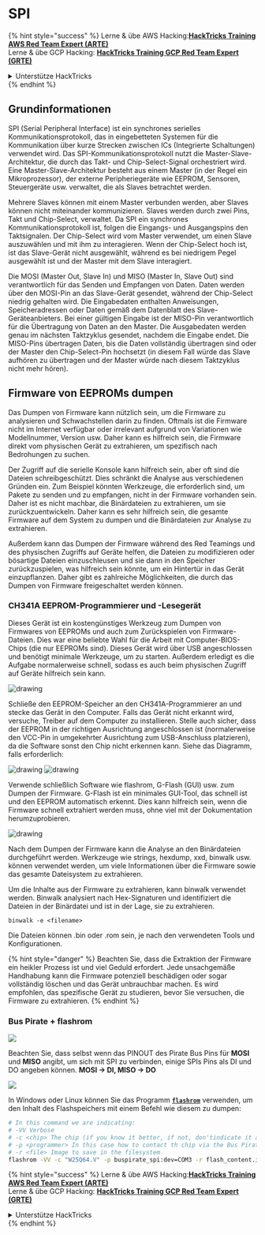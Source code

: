 # SPI

{% hint style="success" %}
Lerne & übe AWS Hacking:<img src="/.gitbook/assets/arte.png" alt="" data-size="line">[**HackTricks Training AWS Red Team Expert (ARTE)**](https://training.hacktricks.xyz/courses/arte)<img src="/.gitbook/assets/arte.png" alt="" data-size="line">\
Lerne & übe GCP Hacking: <img src="/.gitbook/assets/grte.png" alt="" data-size="line">[**HackTricks Training GCP Red Team Expert (GRTE)**<img src="/.gitbook/assets/grte.png" alt="" data-size="line">](https://training.hacktricks.xyz/courses/grte)

<details>

<summary>Unterstütze HackTricks</summary>

* Überprüfe die [**Abonnementpläne**](https://github.com/sponsors/carlospolop)!
* **Tritt der** 💬 [**Discord-Gruppe**](https://discord.gg/hRep4RUj7f) oder der [**Telegram-Gruppe**](https://t.me/peass) bei oder **folge** uns auf **Twitter** 🐦 [**@hacktricks\_live**](https://twitter.com/hacktricks\_live)**.**
* **Teile Hacking-Tricks, indem du PRs zu den** [**HackTricks**](https://github.com/carlospolop/hacktricks) und [**HackTricks Cloud**](https://github.com/carlospolop/hacktricks-cloud) GitHub-Repos einreichst.

</details>
{% endhint %}

## Grundinformationen

SPI (Serial Peripheral Interface) ist ein synchrones serielles Kommunikationsprotokoll, das in eingebetteten Systemen für die Kommunikation über kurze Strecken zwischen ICs (Integrierte Schaltungen) verwendet wird. Das SPI-Kommunikationsprotokoll nutzt die Master-Slave-Architektur, die durch das Takt- und Chip-Select-Signal orchestriert wird. Eine Master-Slave-Architektur besteht aus einem Master (in der Regel ein Mikroprozessor), der externe Peripheriegeräte wie EEPROM, Sensoren, Steuergeräte usw. verwaltet, die als Slaves betrachtet werden.

Mehrere Slaves können mit einem Master verbunden werden, aber Slaves können nicht miteinander kommunizieren. Slaves werden durch zwei Pins, Takt und Chip-Select, verwaltet. Da SPI ein synchrones Kommunikationsprotokoll ist, folgen die Eingangs- und Ausgangspins den Taktsignalen. Der Chip-Select wird vom Master verwendet, um einen Slave auszuwählen und mit ihm zu interagieren. Wenn der Chip-Select hoch ist, ist das Slave-Gerät nicht ausgewählt, während es bei niedrigem Pegel ausgewählt ist und der Master mit dem Slave interagiert.

Die MOSI (Master Out, Slave In) und MISO (Master In, Slave Out) sind verantwortlich für das Senden und Empfangen von Daten. Daten werden über den MOSI-Pin an das Slave-Gerät gesendet, während der Chip-Select niedrig gehalten wird. Die Eingabedaten enthalten Anweisungen, Speicheradressen oder Daten gemäß dem Datenblatt des Slave-Geräteanbieters. Bei einer gültigen Eingabe ist der MISO-Pin verantwortlich für die Übertragung von Daten an den Master. Die Ausgabedaten werden genau im nächsten Taktzyklus gesendet, nachdem die Eingabe endet. Die MISO-Pins übertragen Daten, bis die Daten vollständig übertragen sind oder der Master den Chip-Select-Pin hochsetzt (in diesem Fall würde das Slave aufhören zu übertragen und der Master würde nach diesem Taktzyklus nicht mehr hören).

## Firmware von EEPROMs dumpen

Das Dumpen von Firmware kann nützlich sein, um die Firmware zu analysieren und Schwachstellen darin zu finden. Oftmals ist die Firmware nicht im Internet verfügbar oder irrelevant aufgrund von Variationen wie Modellnummer, Version usw. Daher kann es hilfreich sein, die Firmware direkt vom physischen Gerät zu extrahieren, um spezifisch nach Bedrohungen zu suchen.

Der Zugriff auf die serielle Konsole kann hilfreich sein, aber oft sind die Dateien schreibgeschützt. Dies schränkt die Analyse aus verschiedenen Gründen ein. Zum Beispiel könnten Werkzeuge, die erforderlich sind, um Pakete zu senden und zu empfangen, nicht in der Firmware vorhanden sein. Daher ist es nicht machbar, die Binärdateien zu extrahieren, um sie zurückzuentwickeln. Daher kann es sehr hilfreich sein, die gesamte Firmware auf dem System zu dumpen und die Binärdateien zur Analyse zu extrahieren.

Außerdem kann das Dumpen der Firmware während des Red Teamings und des physischen Zugriffs auf Geräte helfen, die Dateien zu modifizieren oder bösartige Dateien einzuschleusen und sie dann in den Speicher zurückzuspielen, was hilfreich sein könnte, um ein Hintertür in das Gerät einzupflanzen. Daher gibt es zahlreiche Möglichkeiten, die durch das Dumpen von Firmware freigeschaltet werden können.

### CH341A EEPROM-Programmierer und -Lesegerät

Dieses Gerät ist ein kostengünstiges Werkzeug zum Dumpen von Firmwares von EEPROMs und auch zum Zurückspielen von Firmware-Dateien. Dies war eine beliebte Wahl für die Arbeit mit Computer-BIOS-Chips (die nur EEPROMs sind). Dieses Gerät wird über USB angeschlossen und benötigt minimale Werkzeuge, um zu starten. Außerdem erledigt es die Aufgabe normalerweise schnell, sodass es auch beim physischen Zugriff auf Geräte hilfreich sein kann.

![drawing](../../.gitbook/assets/board\_image\_ch341a.jpg)

Schließe den EEPROM-Speicher an den CH341A-Programmierer an und stecke das Gerät in den Computer. Falls das Gerät nicht erkannt wird, versuche, Treiber auf dem Computer zu installieren. Stelle auch sicher, dass der EEPROM in der richtigen Ausrichtung angeschlossen ist (normalerweise den VCC-Pin in umgekehrter Ausrichtung zum USB-Anschluss platzieren), da die Software sonst den Chip nicht erkennen kann. Siehe das Diagramm, falls erforderlich:

![drawing](../../.gitbook/assets/connect\_wires\_ch341a.jpg) ![drawing](../../.gitbook/assets/eeprom\_plugged\_ch341a.jpg)

Verwende schließlich Software wie flashrom, G-Flash (GUI) usw. zum Dumpen der Firmware. G-Flash ist ein minimales GUI-Tool, das schnell ist und den EEPROM automatisch erkennt. Dies kann hilfreich sein, wenn die Firmware schnell extrahiert werden muss, ohne viel mit der Dokumentation herumzuprobieren.

![drawing](../../.gitbook/assets/connected\_status\_ch341a.jpg)

Nach dem Dumpen der Firmware kann die Analyse an den Binärdateien durchgeführt werden. Werkzeuge wie strings, hexdump, xxd, binwalk usw. können verwendet werden, um viele Informationen über die Firmware sowie das gesamte Dateisystem zu extrahieren.

Um die Inhalte aus der Firmware zu extrahieren, kann binwalk verwendet werden. Binwalk analysiert nach Hex-Signaturen und identifiziert die Dateien in der Binärdatei und ist in der Lage, sie zu extrahieren.
```
binwalk -e <filename>
```
Die Dateien können .bin oder .rom sein, je nach den verwendeten Tools und Konfigurationen.

{% hint style="danger" %}
Beachten Sie, dass die Extraktion der Firmware ein heikler Prozess ist und viel Geduld erfordert. Jede unsachgemäße Handhabung kann die Firmware potenziell beschädigen oder sogar vollständig löschen und das Gerät unbrauchbar machen. Es wird empfohlen, das spezifische Gerät zu studieren, bevor Sie versuchen, die Firmware zu extrahieren.
{% endhint %}

### Bus Pirate + flashrom

![](<../../.gitbook/assets/image (910).png>)

Beachten Sie, dass selbst wenn das PINOUT des Pirate Bus Pins für **MOSI** und **MISO** angibt, um sich mit SPI zu verbinden, einige SPIs Pins als DI und DO angeben können. **MOSI -> DI, MISO -> DO**

![](<../../.gitbook/assets/image (360).png>)

In Windows oder Linux können Sie das Programm [**`flashrom`**](https://www.flashrom.org/Flashrom) verwenden, um den Inhalt des Flashspeichers mit einem Befehl wie diesem zu dumpen:
```bash
# In this command we are indicating:
# -VV Verbose
# -c <chip> The chip (if you know it better, if not, don'tindicate it and the program might be able to find it)
# -p <programmer> In this case how to contact th chip via the Bus Pirate
# -r <file> Image to save in the filesystem
flashrom -VV -c "W25Q64.V" -p buspirate_spi:dev=COM3 -r flash_content.img
```
{% hint style="success" %}
Lerne & übe AWS Hacking:<img src="/.gitbook/assets/arte.png" alt="" data-size="line">[**HackTricks Training AWS Red Team Expert (ARTE)**](https://training.hacktricks.xyz/courses/arte)<img src="/.gitbook/assets/arte.png" alt="" data-size="line">\
Lerne & übe GCP Hacking: <img src="/.gitbook/assets/grte.png" alt="" data-size="line">[**HackTricks Training GCP Red Team Expert (GRTE)**<img src="/.gitbook/assets/grte.png" alt="" data-size="line">](https://training.hacktricks.xyz/courses/grte)

<details>

<summary>Unterstütze HackTricks</summary>

* Überprüfe die [**Abonnementpläne**](https://github.com/sponsors/carlospolop)!
* **Tritt der** 💬 [**Discord-Gruppe**](https://discord.gg/hRep4RUj7f) oder der [**Telegram-Gruppe**](https://t.me/peass) bei oder **folge** uns auf **Twitter** 🐦 [**@hacktricks\_live**](https://twitter.com/hacktricks\_live)**.**
* **Teile Hacking-Tricks, indem du PRs zu den** [**HackTricks**](https://github.com/carlospolop/hacktricks) und [**HackTricks Cloud**](https://github.com/carlospolop/hacktricks-cloud) GitHub-Repos einreichst.

</details>
{% endhint %}

